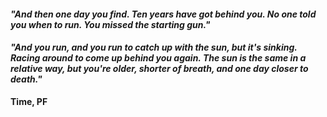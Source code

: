#### _"And then one day you find. Ten years have got behind you. No one told you when to run. You missed the starting gun."_
#### _"And you run, and you run to catch up with the sun, but it's sinking. Racing around to come up behind you again. The sun is the same in a relative way, but you're older, shorter of breath, and one day closer to death."_

__Time, PF__
